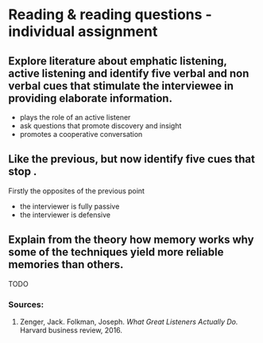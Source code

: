 # Reading & reading questions - individual assignment

## Explore literature about emphatic listening, active listening and identify five verbal and non verbal cues that stimulate the interviewee in providing elaborate information. 

- plays the role of an active listener
- ask questions that promote discovery and insight
- promotes a cooperative conversation

## Like the previous, but now identify five cues that stop .

Firstly the opposites of the previous point

- the interviewer is fully passive
- the interviewer is defensive

## Explain from the theory how memory works why some of the techniques yield more reliable memories than others.

TODO

### Sources:
1. Zenger, Jack. Folkman, Joseph. *What Great Listeners Actually Do.* Harvard business review, 2016.